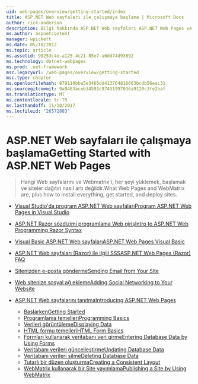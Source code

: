 ```yaml
---
uid: web-pages/overview/getting-started/index
title: ASP.NET Web sayfaları ile çalışmaya başlama | Microsoft Docs
author: rick-anderson
description: Bilgi hakkında ASP.NET Web sayfaları ASP.NET Web Pages ve yeni Razor sözdizimini sunucu kodunu HTML t ile birleştirmek için hızlı, kullanılabilir ve basit bir yol sağlayın...
ms.author: aspnetcontent
manager: wpickett
ms.date: 05/18/2012
ms.topic: article
ms.assetid: 99253c4e-a125-4c21-85e7-a6dd74d93892
ms.technology: dotnet-webpages
ms.prod: .net-framework
msc.legacyurl: /web-pages/overview/getting-started
msc.type: chapter
ms.openlocfilehash: 879110bba5e3465dd413764816603bcdb56eac31
ms.sourcegitcommit: 9a9483aceb34591c97451997036a9120c3fe2baf
ms.translationtype: MT
ms.contentlocale: tr-TR
ms.lasthandoff: 11/10/2017
ms.locfileid: "26572883"
---
```

<a name="getting-started-with-aspnet-web-pages"></a><span data-ttu-id="139e6-103">ASP.NET Web sayfaları ile çalışmaya başlama</span><span class="sxs-lookup"><span data-stu-id="139e6-103">Getting Started with ASP.NET Web Pages</span></span>
====================
> <span data-ttu-id="139e6-104">Hangi Web sayfalarını ve Webmatrix'i, her şeyi yüklemek, başlamak ve siteler dağıtın nasıl artı değildir.</span><span class="sxs-lookup"><span data-stu-id="139e6-104">What Web Pages and WebMatrix are, plus how to install everything, get started, and deploy sites.</span></span>


- [<span data-ttu-id="139e6-105">Visual Studio'da program ASP.NET Web sayfaları</span><span class="sxs-lookup"><span data-stu-id="139e6-105">Program ASP.NET Web Pages in Visual Studio</span></span>](program-asp-net-web-pages-in-visual-studio.md)
- [<span data-ttu-id="139e6-106">ASP.NET Razor sözdizimi programlama Web giriş</span><span class="sxs-lookup"><span data-stu-id="139e6-106">Intro to ASP.NET Web Programming Razor Syntax</span></span>](introducing-razor-syntax-c.md)
- [<span data-ttu-id="139e6-107">Visual Basic ASP.NET Web sayfaları</span><span class="sxs-lookup"><span data-stu-id="139e6-107">ASP.NET Web Pages Visual Basic</span></span>](introducing-razor-syntax-vb.md)
- [<span data-ttu-id="139e6-108">ASP.NET Web sayfaları (Razor) ile ilgili SSS</span><span class="sxs-lookup"><span data-stu-id="139e6-108">ASP.NET Web Pages (Razor) FAQ</span></span>](aspnet-web-pages-razor-faq.md)
- [<span data-ttu-id="139e6-109">Sitenizden e-posta gönderme</span><span class="sxs-lookup"><span data-stu-id="139e6-109">Sending Email from Your Site</span></span>](11-adding-email-to-your-web-site.md)
- [<span data-ttu-id="139e6-110">Web sitenize sosyal ağ ekleme</span><span class="sxs-lookup"><span data-stu-id="139e6-110">Adding Social Networking to Your Website</span></span>](13-adding-social-networking-to-your-web-site.md)
- [<span data-ttu-id="139e6-111">ASP.NET Web sayfalarını tanıtma</span><span class="sxs-lookup"><span data-stu-id="139e6-111">Introducing ASP.NET Web Pages</span></span>](introducing-aspnet-web-pages-2/index.md)

    - [<span data-ttu-id="139e6-112">Başlarken</span><span class="sxs-lookup"><span data-stu-id="139e6-112">Getting Started</span></span>](introducing-aspnet-web-pages-2/getting-started.md)
    - [<span data-ttu-id="139e6-113">Programlama temelleri</span><span class="sxs-lookup"><span data-stu-id="139e6-113">Programming Basics</span></span>](introducing-aspnet-web-pages-2/intro-to-web-pages-programming.md)
    - [<span data-ttu-id="139e6-114">Verileri görüntüleme</span><span class="sxs-lookup"><span data-stu-id="139e6-114">Displaying Data</span></span>](introducing-aspnet-web-pages-2/displaying-data.md)
    - [<span data-ttu-id="139e6-115">HTML formu temelleri</span><span class="sxs-lookup"><span data-stu-id="139e6-115">HTML Form Basics</span></span>](introducing-aspnet-web-pages-2/form-basics.md)
    - [<span data-ttu-id="139e6-116">Formları kullanarak veritabanı veri girme</span><span class="sxs-lookup"><span data-stu-id="139e6-116">Entering Database Data by Using Forms</span></span>](introducing-aspnet-web-pages-2/entering-data.md)
    - [<span data-ttu-id="139e6-117">Veritabanı verileri güncelleştirme</span><span class="sxs-lookup"><span data-stu-id="139e6-117">Updating Database Data</span></span>](introducing-aspnet-web-pages-2/updating-data.md)
    - [<span data-ttu-id="139e6-118">Veritabanı verileri silme</span><span class="sxs-lookup"><span data-stu-id="139e6-118">Deleting Database Data</span></span>](introducing-aspnet-web-pages-2/deleting-data.md)
    - [<span data-ttu-id="139e6-119">Tutarlı bir düzen oluşturma</span><span class="sxs-lookup"><span data-stu-id="139e6-119">Creating a Consistent Layout</span></span>](introducing-aspnet-web-pages-2/layouts.md)
    - [<span data-ttu-id="139e6-120">WebMatrix kullanarak bir Site yayımlama</span><span class="sxs-lookup"><span data-stu-id="139e6-120">Publishing a Site by Using WebMatrix</span></span>](introducing-aspnet-web-pages-2/publishing.md)
